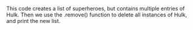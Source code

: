 This code creates a list of superheroes, but contains multiple entries of Hulk. Then we use the .remove() function to delete all instances of Hulk, and print the new list.
